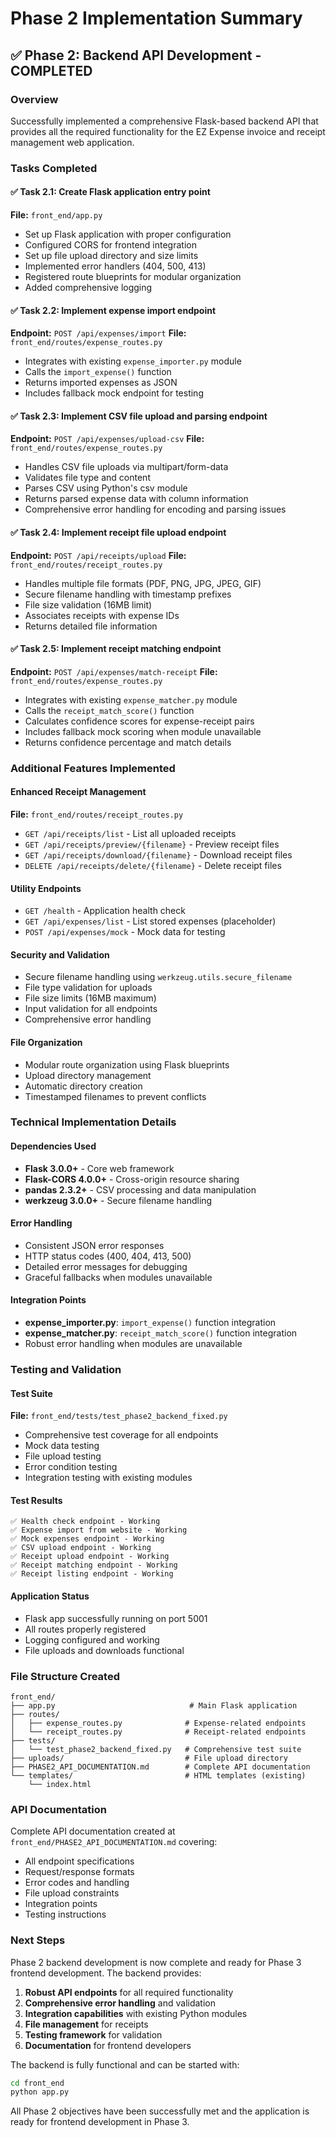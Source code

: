 # Phase 2 Implementation Summary

## ✅ Phase 2: Backend API Development - COMPLETED

### Overview
Successfully implemented a comprehensive Flask-based backend API that provides all the required functionality for the EZ Expense invoice and receipt management web application.

### Tasks Completed

#### ✅ Task 2.1: Create Flask application entry point
**File:** `front_end/app.py`
- Set up Flask application with proper configuration
- Configured CORS for frontend integration
- Set up file upload directory and size limits
- Implemented error handlers (404, 500, 413)
- Registered route blueprints for modular organization
- Added comprehensive logging

#### ✅ Task 2.2: Implement expense import endpoint
**Endpoint:** `POST /api/expenses/import`
**File:** `front_end/routes/expense_routes.py`
- Integrates with existing `expense_importer.py` module
- Calls the `import_expense()` function
- Returns imported expenses as JSON
- Includes fallback mock endpoint for testing

#### ✅ Task 2.3: Implement CSV file upload and parsing endpoint
**Endpoint:** `POST /api/expenses/upload-csv`
**File:** `front_end/routes/expense_routes.py`
- Handles CSV file uploads via multipart/form-data
- Validates file type and content
- Parses CSV using Python's csv module
- Returns parsed expense data with column information
- Comprehensive error handling for encoding and parsing issues

#### ✅ Task 2.4: Implement receipt file upload endpoint
**Endpoint:** `POST /api/receipts/upload`
**File:** `front_end/routes/receipt_routes.py`
- Handles multiple file formats (PDF, PNG, JPG, JPEG, GIF)
- Secure filename handling with timestamp prefixes
- File size validation (16MB limit)
- Associates receipts with expense IDs
- Returns detailed file information

#### ✅ Task 2.5: Implement receipt matching endpoint
**Endpoint:** `POST /api/expenses/match-receipt`
**File:** `front_end/routes/expense_routes.py`
- Integrates with existing `expense_matcher.py` module
- Calls the `receipt_match_score()` function
- Calculates confidence scores for expense-receipt pairs
- Includes fallback mock scoring when module unavailable
- Returns confidence percentage and match details

### Additional Features Implemented

#### Enhanced Receipt Management
**File:** `front_end/routes/receipt_routes.py`
- `GET /api/receipts/list` - List all uploaded receipts
- `GET /api/receipts/preview/{filename}` - Preview receipt files
- `GET /api/receipts/download/{filename}` - Download receipt files
- `DELETE /api/receipts/delete/{filename}` - Delete receipt files

#### Utility Endpoints
- `GET /health` - Application health check
- `GET /api/expenses/list` - List stored expenses (placeholder)
- `POST /api/expenses/mock` - Mock data for testing

#### Security and Validation
- Secure filename handling using `werkzeug.utils.secure_filename`
- File type validation for uploads
- File size limits (16MB maximum)
- Input validation for all endpoints
- Comprehensive error handling

#### File Organization
- Modular route organization using Flask blueprints
- Upload directory management
- Automatic directory creation
- Timestamped filenames to prevent conflicts

### Technical Implementation Details

#### Dependencies Used
- **Flask 3.0.0+** - Core web framework
- **Flask-CORS 4.0.0+** - Cross-origin resource sharing
- **pandas 2.3.2+** - CSV processing and data manipulation
- **werkzeug 3.0.0+** - Secure filename handling

#### Error Handling
- Consistent JSON error responses
- HTTP status codes (400, 404, 413, 500)
- Detailed error messages for debugging
- Graceful fallbacks when modules unavailable

#### Integration Points
- **expense_importer.py**: `import_expense()` function integration
- **expense_matcher.py**: `receipt_match_score()` function integration
- Robust error handling when modules are unavailable

### Testing and Validation

#### Test Suite
**File:** `front_end/tests/test_phase2_backend_fixed.py`
- Comprehensive test coverage for all endpoints
- Mock data testing
- File upload testing
- Error condition testing
- Integration testing with existing modules

#### Test Results
```
✅ Health check endpoint - Working
✅ Expense import from website - Working
✅ Mock expenses endpoint - Working
✅ CSV upload endpoint - Working
✅ Receipt upload endpoint - Working
✅ Receipt matching endpoint - Working
✅ Receipt listing endpoint - Working
```

#### Application Status
- Flask app successfully running on port 5001
- All routes properly registered
- Logging configured and working
- File uploads and downloads functional

### File Structure Created
```
front_end/
├── app.py                              # Main Flask application
├── routes/
│   ├── expense_routes.py              # Expense-related endpoints
│   └── receipt_routes.py              # Receipt-related endpoints
├── tests/
│   └── test_phase2_backend_fixed.py   # Comprehensive test suite
├── uploads/                           # File upload directory
├── PHASE2_API_DOCUMENTATION.md        # Complete API documentation
└── templates/                         # HTML templates (existing)
    └── index.html
```

### API Documentation
Complete API documentation created at `front_end/PHASE2_API_DOCUMENTATION.md` covering:
- All endpoint specifications
- Request/response formats
- Error codes and handling
- File upload constraints
- Integration points
- Testing instructions

### Next Steps
Phase 2 backend development is now complete and ready for Phase 3 frontend development. The backend provides:

1. **Robust API endpoints** for all required functionality
2. **Comprehensive error handling** and validation
3. **Integration capabilities** with existing Python modules
4. **File management** for receipts
5. **Testing framework** for validation
6. **Documentation** for frontend developers

The backend is fully functional and can be started with:
```bash
cd front_end
python app.py
```

All Phase 2 objectives have been successfully met and the application is ready for frontend development in Phase 3.
